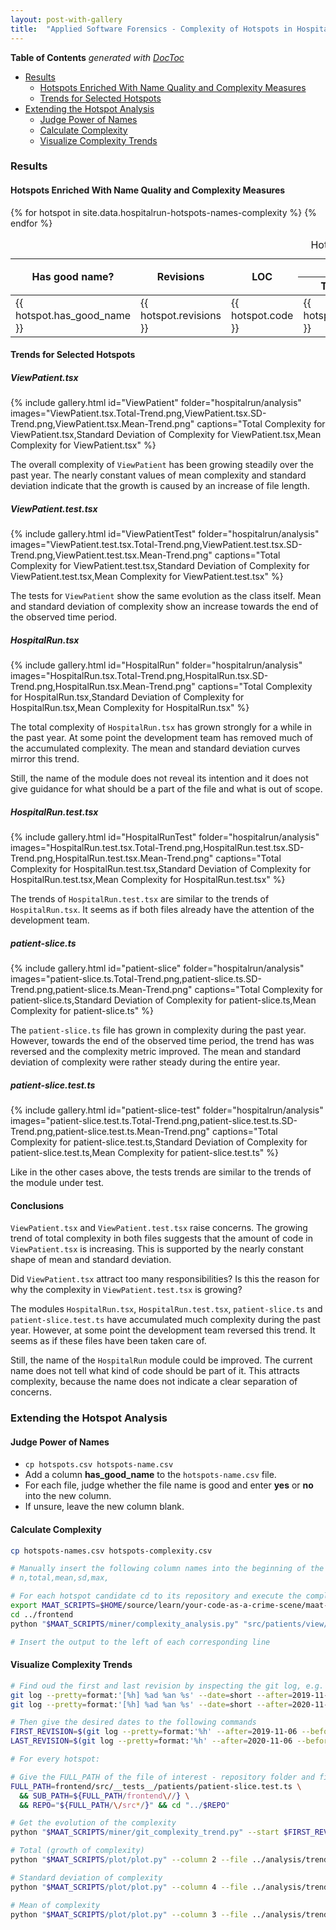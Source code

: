 ```yaml
---
layout: post-with-gallery
title:  "Applied Software Forensics - Complexity of Hotspots in HospitalRun"
---
```


<!-- doctoc --maxlevel 4 /Users/stefan/source/wonderbird/wonderbird.github.io/_posts/2022-02-26-applied-forensics-complexity-of-hotspots.md -->
<!-- START doctoc generated TOC please keep comment here to allow auto update -->
<!-- DON'T EDIT THIS SECTION, INSTEAD RE-RUN doctoc TO UPDATE -->
**Table of Contents**  *generated with [DocToc](https://github.com/thlorenz/doctoc)*

- [Results](#results)
  - [Hotspots Enriched With Name Quality and Complexity Measures](#hotspots-enriched-with-name-quality-and-complexity-measures)
  - [Trends for Selected Hotspots](#trends-for-selected-hotspots)
- [Extending the Hotspot Analysis](#extending-the-hotspot-analysis)
  - [Judge Power of Names](#judge-power-of-names)
  - [Calculate Complexity](#calculate-complexity)
  - [Visualize Complexity Trends](#visualize-complexity-trends)

<!-- END doctoc generated TOC please keep comment here to allow auto update -->

### Results

#### Hotspots Enriched With Name Quality and Complexity Measures

<table>
  <thead>
    <caption>Hotspots</caption>
    <tr>
      <th rowspan="2">Has good name?</th>
      <th rowspan="2">Revisions</th>
      <th rowspan="2">LOC</th>
      <th colspan="4">Complexity</th>
      <th rowspan="2" style="text-align: left">Module</th>
    </tr>
    <tr>
      <th>Total</th>
      <th>Mean</th>
      <th>SDev</th>
      <th>Max</th>
    </tr>
  </thead>

  <tbody>
    {% for hotspot in site.data.hospitalrun-hotspots-names-complexity %}
    <tr>
      <td>{{ hotspot.has_good_name }}</td>
      <td>{{ hotspot.revisions }}</td>
      <td>{{ hotspot.code }}</td>
      <td>{{ hotspot.total }}</td>
      <td>{{ hotspot.mean }}</td>
      <td>{{ hotspot.sd }}</td>
      <td>{{ hotspot.max }}</td>
      <td style="text-align: left">{{ hotspot.module }}</td>
    </tr>
    {% endfor %}
  </tbody>

</table>

#### Trends for Selected Hotspots

##### ViewPatient.tsx

{% include gallery.html id="ViewPatient" folder="hospitalrun/analysis"
   images="ViewPatient.tsx.Total-Trend.png,ViewPatient.tsx.SD-Trend.png,ViewPatient.tsx.Mean-Trend.png"
   captions="Total Complexity for ViewPatient.tsx,Standard Deviation of Complexity for ViewPatient.tsx,Mean Complexity for ViewPatient.tsx" %}

The overall complexity of `ViewPatient` has been growing steadily over the past year. The nearly constant values of mean complexity and standard deviation indicate that the growth is caused by an increase of file length.

##### ViewPatient.test.tsx

{% include gallery.html id="ViewPatientTest" folder="hospitalrun/analysis"
   images="ViewPatient.test.tsx.Total-Trend.png,ViewPatient.test.tsx.SD-Trend.png,ViewPatient.test.tsx.Mean-Trend.png"
   captions="Total Complexity for ViewPatient.test.tsx,Standard Deviation of Complexity for ViewPatient.test.tsx,Mean Complexity for ViewPatient.test.tsx" %}

The tests for `ViewPatient` show the same evolution as the class itself. Mean and standard deviation of complexity show an increase towards the end of the observed time period.

##### HospitalRun.tsx

{% include gallery.html id="HospitalRun" folder="hospitalrun/analysis"
   images="HospitalRun.tsx.Total-Trend.png,HospitalRun.tsx.SD-Trend.png,HospitalRun.tsx.Mean-Trend.png"
   captions="Total Complexity for HospitalRun.tsx,Standard Deviation of Complexity for HospitalRun.tsx,Mean Complexity for HospitalRun.tsx" %}

The total complexity of `HospitalRun.tsx` has grown strongly for a while in the past year. At some point the development team has removed much of the accumulated complexity. The mean and standard deviation curves mirror this trend.

Still, the name of the module does not reveal its intention and it does not give guidance for what should be a part of the file and what is out of scope.

##### HospitalRun.test.tsx

{% include gallery.html id="HospitalRunTest" folder="hospitalrun/analysis"
   images="HospitalRun.test.tsx.Total-Trend.png,HospitalRun.test.tsx.SD-Trend.png,HospitalRun.test.tsx.Mean-Trend.png"
   captions="Total Complexity for HospitalRun.test.tsx,Standard Deviation of Complexity for HospitalRun.test.tsx,Mean Complexity for HospitalRun.test.tsx" %}

The trends of `HospitalRun.test.tsx` are similar to the trends of `HospitalRun.tsx`. It seems as if both files already have the attention of the development team.

##### patient-slice.ts

{% include gallery.html id="patient-slice" folder="hospitalrun/analysis"
   images="patient-slice.ts.Total-Trend.png,patient-slice.ts.SD-Trend.png,patient-slice.ts.Mean-Trend.png"
   captions="Total Complexity for patient-slice.ts,Standard Deviation of Complexity for patient-slice.ts,Mean Complexity for patient-slice.ts" %}

The `patient-slice.ts` file has grown in complexity during the past year. However, towards the end of the observed time period, the trend has was reversed and the complexity metric improved. The mean and standard deviation of complexity were rather steady during the entire year.

##### patient-slice.test.ts

{% include gallery.html id="patient-slice-test" folder="hospitalrun/analysis"
   images="patient-slice.test.ts.Total-Trend.png,patient-slice.test.ts.SD-Trend.png,patient-slice.test.ts.Mean-Trend.png"
   captions="Total Complexity for patient-slice.test.ts,Standard Deviation of Complexity for patient-slice.test.ts,Mean Complexity for patient-slice.test.ts" %}

Like in the other cases above, the tests trends are similar to the trends of the module under test.

#### Conclusions

`ViewPatient.tsx` and `ViewPatient.test.tsx` raise concerns. The growing trend of total complexity in both files suggests that the amount of code in `ViewPatient.tsx` is increasing. This is supported by the nearly constant shape of mean and standard deviation.

Did `ViewPatient.tsx` attract too many responsibilities?
Is this the reason for why the complexity in `ViewPatient.test.tsx` is growing?

The modules `HospitalRun.tsx`, `HospitalRun.test.tsx`, `patient-slice.ts` and `patient-slice.test.ts` have accumulated much complexity during the past year. However, at some point the development team reversed this trend. It seems as if these files have been taken care of.

 Still, the name of the `HospitalRun` module could be improved. The current name does not tell what kind of code should be part of it. This attracts complexity, because the name does not indicate a clear separation of concerns.

### Extending the Hotspot Analysis

#### Judge Power of Names

- `cp hotspots.csv hotspots-name.csv`
- Add a column **has_good_name** to the `hotspots-name.csv` file.
- For each file, judge whether the file name is good and enter **yes** or **no** into the new column.
- If unsure, leave the new column blank.

#### Calculate Complexity

```sh
cp hotspots-names.csv hotspots-complexity.csv

# Manually insert the following column names into the beginning of the file:
# n,total,mean,sd,max,

# For each hotspot candidate cd to its repository and execute the complexity_analysis:
export MAAT_SCRIPTS=$HOME/source/learn/your-code-as-a-crime-scene/maat-scripts
cd ../frontend
python "$MAAT_SCRIPTS/miner/complexity_analysis.py" "src/patients/view/ViewPatient.tsx"

# Insert the output to the left of each corresponding line
```

#### Visualize Complexity Trends

```sh
# Find oud the first and last revision by inspecting the git log, e.g.
git log --pretty=format:'[%h] %ad %an %s' --date=short --after=2019-11-06 --before=2019-11-11 # First considered commit in 2019
git log --pretty=format:'[%h] %ad %an %s' --date=short --after=2020-11-06 --before=2020-11-08 # Last considered commit in 2020

# Then give the desired dates to the following commands
FIRST_REVISION=$(git log --pretty=format:'%h' --after=2019-11-06 --before=2019-11-11) && git log ${FIRST_REVISION}~1..${FIRST_REVISION} --
LAST_REVISION=$(git log --pretty=format:'%h' --after=2020-11-06 --before=2020-11-08) && git log ${LAST_REVISION}~1..${LAST_REVISION} --

# For every hotspot:

# Give the FULL_PATH of the file of interest - repository folder and file name are derived automatically.
FULL_PATH=frontend/src/__tests__/patients/patient-slice.test.ts \
  && SUB_PATH=${FULL_PATH/frontend\//} \
  && REPO="${FULL_PATH/\/src*/}" && cd "../$REPO"

# Get the evolution of the complexity
python "$MAAT_SCRIPTS/miner/git_complexity_trend.py" --start $FIRST_REVISION --end $LAST_REVISION --file "$SUB_PATH" > ../analysis/trend_data.csv

# Total (growth of complexity)
python "$MAAT_SCRIPTS/plot/plot.py" --column 2 --file ../analysis/trend_data.csv

# Standard deviation of complexity
python "$MAAT_SCRIPTS/plot/plot.py" --column 4 --file ../analysis/trend_data.csv

# Mean of complexity
python "$MAAT_SCRIPTS/plot/plot.py" --column 3 --file ../analysis/trend_data.csv
```
